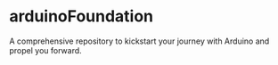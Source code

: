 # arduinoFoundation
A comprehensive repository to kickstart your journey with Arduino and propel you forward.
